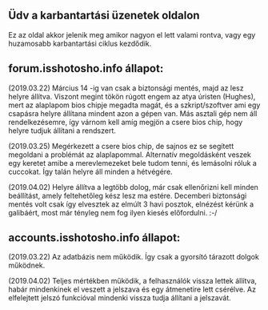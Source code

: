 ## Üdv a karbantartási üzenetek oldalon

Ez az oldal akkor jelenik meg amikor nagyon el lett valami rontva, vagy egy huzamosabb karbantartási ciklus kezdődik.

## forum.isshotosho.info állapot:
(2019.03.22) Március 14 -ig van csak a biztonsági mentés, majd az lesz helyre állítva. Viszont megint tökön rúgott engem az atya úristen (Hughes), mert az alaplapom bios chipje megadta magát, és a szkript/szoftver ami egy csapásra helyre állítana mindent azon a gépen van. Más asztali gép nem áll rendelkezésemre, így várnom kell amíg megjön a csere bios chip, hogy helyre tudjuk állítani a rendszert. 

(2019.03.25) Megérkezett a csere bios chip, de sajnos ez se segített megoldani a problémát az alaplapommal. Alternatív megoldásként veszek egy keretet amibe a merevlemezeket bele tudom tenni, és lemásolni róluk a cuccokat. Így talán helyre áll minden a hétvégére.

(2019.04.02) Helyre állítva a legtöbb dolog, már csak ellenőrizni kell minden beállítást, amely feltehetőleg kész lesz ma estére. Decemberi biztonsági mentés volt csak így elvesztek az elmúlt 3 havi posztok, elnézést kérünk a galibáért, most már tényleg nem fog ilyen kiesés előfordulni. :-/

## accounts.isshotosho.info állapot:
(2019.03.22) Az adatbázis nem működik. Így csak a gyorsító tárazott dolgok működnek.

(2019.04.02) Teljes mértékben működik, a felhasználók vissza lettek állítva, habár mindenkinek el veszett a jelszava és egy átmenetire lett csérélve. Az elfelejtett jelszó funkcióval mindenki vissza tudja állítani a jelszavát.
